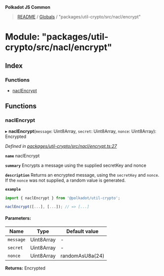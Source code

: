 **Polkadot JS Common**

> [README](../README.md) / [Globals](../globals.md) / "packages/util-crypto/src/nacl/encrypt"

# Module: "packages/util-crypto/src/nacl/encrypt"

## Index

### Functions

* [naclEncrypt](_packages_util_crypto_src_nacl_encrypt_.md#naclencrypt)

## Functions

### naclEncrypt

▸ **naclEncrypt**(`message`: Uint8Array, `secret`: Uint8Array, `nonce`: Uint8Array): Encrypted

*Defined in [packages/util-crypto/src/nacl/encrypt.ts:27](https://github.com/polkadot-js/common/blob/30198d1a/packages/util-crypto/src/nacl/encrypt.ts#L27)*

**`name`** naclEncrypt

**`summary`** Encrypts a message using the supplied secretKey and nonce

**`description`** 
Returns an encrypted message, using the `secretKey` and `nonce`. If the `nonce` was not supplied, a random value is generated.

**`example`** 
<BR>

```javascript
import { naclEncrypt } from '@polkadot/util-crypto';

naclEncrypt([...], [...]); // => [...]
```

#### Parameters:

Name | Type | Default value |
------ | ------ | ------ |
`message` | Uint8Array | - |
`secret` | Uint8Array | - |
`nonce` | Uint8Array | randomAsU8a(24) |

**Returns:** Encrypted
